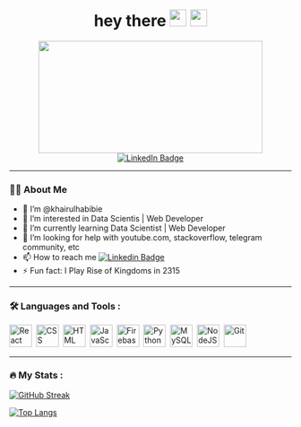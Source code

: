 <div align="center">
  <h1>
  hey there
  <img src="https://media.giphy.com/media/hvRJCLFzcasrR4ia7z/giphy.gif" width="30px"/>
      <img src="https://giphy.com/gifs/socialbakers-JrXas5ecb4FkwbFpIE/giphy.gif" width="30px"/>
  </h1>
 
  <img src="https://media.giphy.com/media/dWesBcTLavkZuG35MI/giphy.gif" width="400" height="200"/>
  <div id="badges">
    <a href="https://www.linkedin.com/in/khairul-habibie-460833140/">
      <img src="https://img.shields.io/badge/LinkedIn-blue?style=for-the-badge&logo=linkedin&logoColor=white" alt="LinkedIn Badge"/>
    </a>
  </div>
</div>
                                                                                                                                  
---

### :man_technologist: About Me

- 👋 I’m @khairulhabibie
- 👀 I’m interested in Data Scientis | Web Developer
- 🌱 I’m currently learning Data Scientist | Web Developer
- 🤔 I’m looking for help with youtube.com, stackoverflow, telegram community, etc
- 📫 How to reach me [![Linkedin Badge](https://img.shields.io/badge/-LINKEDIN-blue?style=flat&logo=Linkedin&logoColor=white)](https://www.linkedin.com/in/khairul-habibie-460833140)
- ⚡ Fun fact: I Play Rise of Kingdoms in 2315

---

### :hammer_and_wrench: Languages and Tools :

<div>
  <img src="https://github.com/khairulhabibie/devicon/blob/master/icons/react/react-original-wordmark.svg" title="React" alt="React" width="40" height="40"/>&nbsp;
  <img src="https://github.com/khairulhabibie/devicon/blob/master/icons/css3/css3-plain-wordmark.svg"  title="CSS3" alt="CSS" width="40" height="40"/>&nbsp;
  <img src="https://github.com/khairulhabibie/devicon/blob/master/icons/html5/html5-original.svg" title="HTML5" alt="HTML" width="40" height="40"/>&nbsp;
  <img src="https://github.com/khairulhabibie/devicon/blob/master/icons/javascript/javascript-original.svg" title="JavaScript" alt="JavaScript" width="40" height="40"/>&nbsp;
  <img src="https://github.com/khairulhabibie/devicon/blob/master/icons/firebase/firebase-plain-wordmark.svg" title="Firebase" alt="Firebase" width="40" height="40"/>&nbsp;
  <img src="https://github.com/khairulhabibie/devicon/blob/master/icons/python/python-original-wordmark.svg" title="Python" alt="Python" width="40" height="40"/>&nbsp;
  <img src="https://github.com/khairulhabibie/devicon/blob/master/icons/mysql/mysql-original-wordmark.svg" title="MySQL"  alt="MySQL" width="40" height="40"/>&nbsp;
  <img src="https://github.com/khairulhabibie/devicon/blob/master/icons/nodejs/nodejs-original-wordmark.svg" title="NodeJS" alt="NodeJS" width="40" height="40"/>&nbsp;
  <img src="https://github.com/khairulhabibie/devicon/blob/master/icons/git/git-original-wordmark.svg" title="Git" **alt="Git" width="40" height="40"/>
</div>

---

### :fire: My Stats :

[![GitHub Streak](http://github-readme-streak-stats.herokuapp.com?user=khairulhabibie&theme=dark&background=000000)](https://git.io/streak-stats)

[![Top Langs](https://github-readme-stats.vercel.app/api/top-langs/?username=khairulhabibie&layout=compact&theme=vision-friendly-dark)](https://github.com/anuraghazra/github-readme-stats)

